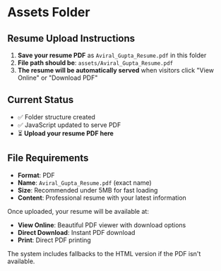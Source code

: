 # Assets Folder

## Resume Upload Instructions

1. **Save your resume PDF** as `Aviral_Gupta_Resume.pdf` in this folder
2. **File path should be**: `assets/Aviral_Gupta_Resume.pdf`
3. **The resume will be automatically served** when visitors click "View Online" or "Download PDF"

## Current Status
- ✅ Folder structure created
- ✅ JavaScript updated to serve PDF
- ⏳ **Upload your resume PDF here**

## File Requirements
- **Format**: PDF
- **Name**: `Aviral_Gupta_Resume.pdf` (exact name)
- **Size**: Recommended under 5MB for fast loading
- **Content**: Professional resume with your latest information

Once uploaded, your resume will be available at:
- **View Online**: Beautiful PDF viewer with download options
- **Direct Download**: Instant PDF download
- **Print**: Direct PDF printing

The system includes fallbacks to the HTML version if the PDF isn't available.
